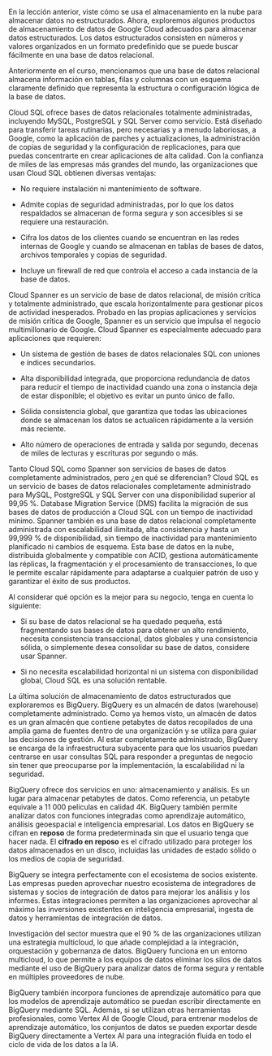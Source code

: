 En la lección anterior, viste cómo se usa el almacenamiento en la nube para almacenar datos no estructurados. Ahora, exploremos algunos productos de almacenamiento de datos de Google Cloud adecuados para almacenar datos estructurados. Los datos estructurados consisten en números y valores organizados en un formato predefinido que se puede buscar fácilmente en una base de datos relacional.

Anteriormente en el curso, mencionamos que una base de datos relacional almacena información en tablas, filas y columnas con un esquema claramente definido que representa la estructura o configuración lógica de la base de datos.

Cloud SQL ofrece bases de datos relacionales totalmente administradas, incluyendo MySQL, PostgreSQL y SQL Server como servicio. Está diseñado para transferir tareas rutinarias, pero necesarias y a menudo laboriosas, a Google, como la aplicación de parches y actualizaciones, la administración de copias de seguridad y la configuración de replicaciones, para que puedas concentrarte en crear aplicaciones de alta calidad. Con la confianza de miles de las empresas más grandes del mundo, las organizaciones que usan Cloud SQL obtienen diversas ventajas:

- No requiere instalación ni mantenimiento de software.

- Admite copias de seguridad administradas, por lo que los datos respaldados se almacenan de forma segura y son accesibles si se requiere una restauración.

- Cifra los datos de los clientes cuando se encuentran en las redes internas de Google y cuando se almacenan en tablas de bases de datos, archivos temporales y copias de seguridad.

- Incluye un firewall de red que controla el acceso a cada instancia de la base de datos.

Cloud Spanner es un servicio de base de datos relacional, de misión crítica y totalmente administrado, que escala horizontalmente para gestionar picos de actividad inesperados. Probado en las propias aplicaciones y servicios de misión crítica de Google, Spanner es un servicio que impulsa el negocio multimillonario de Google. Cloud Spanner es especialmente adecuado para aplicaciones que requieren:

- Un sistema de gestión de bases de datos relacionales SQL con uniones e índices secundarios.

- Alta disponibilidad integrada, que proporciona redundancia de datos para reducir el tiempo de inactividad cuando una zona o instancia deja de estar disponible; el objetivo es evitar un punto único de fallo.

- Sólida consistencia global, que garantiza que todas las ubicaciones donde se almacenan los datos se actualicen rápidamente a la versión más reciente.

- Alto número de operaciones de entrada y salida por segundo, decenas de miles de lecturas y escrituras por segundo o más.

Tanto Cloud SQL como Spanner son servicios de bases de datos completamente administrados, pero ¿en qué se diferencian? Cloud SQL es un servicio de bases de datos relacionales completamente administrado para MySQL, PostgreSQL y SQL Server con una disponibilidad superior al 99,95 %. Database Migration Service (DMS) facilita la migración de sus bases de datos de producción a Cloud SQL con un tiempo de inactividad mínimo. Spanner también es una base de datos relacional completamente administrada con escalabilidad ilimitada, alta consistencia y hasta un 99,999 % de disponibilidad, sin tiempo de inactividad para mantenimiento planificado ni cambios de esquema. Esta base de datos en la nube, distribuida globalmente y compatible con ACID, gestiona automáticamente las réplicas, la fragmentación y el procesamiento de transacciones, lo que le permite escalar rápidamente para adaptarse a cualquier patrón de uso y garantizar el éxito de sus productos.

Al considerar qué opción es la mejor para su negocio, tenga en cuenta lo siguiente:

- Si su base de datos relacional se ha quedado pequeña, está fragmentando sus bases de datos para obtener un alto rendimiento, necesita consistencia transaccional, datos globales y una consistencia sólida, o simplemente desea consolidar su base de datos, considere usar Spanner.

- Si no necesita escalabilidad horizontal ni un sistema con disponibilidad global, Cloud SQL es una solución rentable.

La última solución de almacenamiento de datos estructurados que exploraremos es BigQuery. BigQuery es un almacén de datos (warehouse) completamente administrado. Como ya hemos visto, un almacén de datos es un gran almacén que contiene petabytes de datos recopilados de una amplia gama de fuentes dentro de una organización y se utiliza para guiar las decisiones de gestión. Al estar completamente administrado, BigQuery se encarga de la infraestructura subyacente para que los usuarios puedan centrarse en usar consultas SQL para responder a preguntas de negocio sin tener que preocuparse por la implementación, la escalabilidad ni la seguridad.

BigQuery ofrece dos servicios en uno: almacenamiento y análisis. Es un lugar para almacenar petabytes de datos. Como referencia, un petabyte equivale a 11 000 películas en calidad 4K. BigQuery también permite analizar datos con funciones integradas como aprendizaje automático, análisis geoespacial e inteligencia empresarial. Los datos en BigQuery se cifran en **reposo** de forma predeterminada sin que el usuario tenga que hacer nada. El **cifrado en reposo** es el cifrado utilizado para proteger los datos almacenados en un disco, incluidas las unidades de estado sólido o los medios de copia de seguridad.

BigQuery se integra perfectamente con el ecosistema de socios existente. Las empresas pueden aprovechar nuestro ecosistema de integradores de sistemas y socios de integración de datos para mejorar los análisis y los informes. Estas integraciones permiten a las organizaciones aprovechar al máximo las inversiones existentes en inteligencia empresarial, ingesta de datos y herramientas de integración de datos.

Investigación del sector muestra que el 90 % de las organizaciones utilizan una estrategia multicloud, lo que añade complejidad a la integración, orquestación y gobernanza de datos. BigQuery funciona en un entorno multicloud, lo que permite a los equipos de datos eliminar los silos de datos mediante el uso de BigQuery para analizar datos de forma segura y rentable en múltiples proveedores de nube.

BigQuery también incorpora funciones de aprendizaje automático para que los modelos de aprendizaje automático se puedan escribir directamente en BigQuery mediante SQL. Además, si se utilizan otras herramientas profesionales, como Vertex AI de Google Cloud, para entrenar modelos de aprendizaje automático, los conjuntos de datos se pueden exportar desde BigQuery directamente a Vertex AI para una integración fluida en todo el ciclo de vida de los datos a la IA.